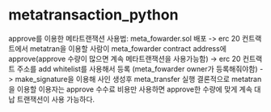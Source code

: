 # metatransaction_python
approve를 이용한 메타트랜잭션
사용법:
meta_fowarder.sol 배포 -> erc 20 컨트랙트에서 metatran을 이용할 사람이 meta_fowarder contract address에 approve(approve 수량이 많으면 계속 메타트랜잭션을 사용가능함)
-> erc 20 컨트랙트 주소를 add whitelist를 사용해서 등록 (meta_fowarder owner가 등록해줘야함) -> make_signature을 이용해 사인 생성후 meta_transfer 실행
결론적으로 metatran 을 이용할 이용자는 approve 수수료 비용만 사용하면 approve한 수량에 맞게 계속 대납 트랜잭션이 사용 가능하다.


